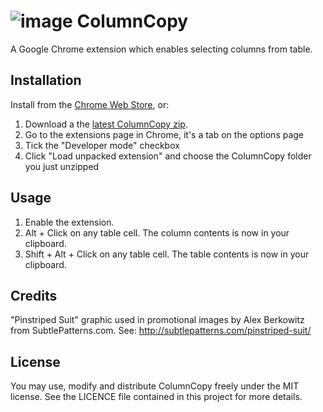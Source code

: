 # ![image](https://raw.github.com/jamesandres/ColumnCopy/master/icons/icon48.png) ColumnCopy

A Google Chrome extension which enables selecting columns from table.

## Installation

Install from the [Chrome Web Store](https://chrome.google.com/webstore/detail/columncopy/lapbbfoohlcmlbdaakldmmallcbcbpjb), or:

1. Download a the [latest ColumnCopy zip](https://github.com/jamesandres/ColumnCopy/archive/master.zip).
2. Go to the extensions page in Chrome, it's a tab on the options page
3. Tick the "Developer mode" checkbox
4. Click "Load unpacked extension" and choose the ColumnCopy folder you just unzipped


## Usage

1. Enable the extension.
2. Alt + Click on any table cell. The column contents is now in your clipboard.
3. Shift + Alt + Click on any table cell. The table contents is now in your clipboard.


## Credits

"Pinstriped Suit" graphic used in promotional images by Alex Berkowitz from
SubtlePatterns.com. See: http://subtlepatterns.com/pinstriped-suit/


## License

You may use, modify and distribute ColumnCopy freely under the MIT license. See the LICENCE file contained in this project for more details.
